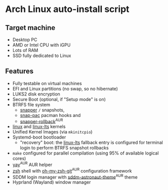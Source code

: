 # Arch Linux auto-install script

## Target machine

- Desktop PC
- AMD or Intel CPU with iGPU
- Lots of RAM
- SSD fully dedicated to Linux

## Features

- Fully testable on virtual machines
- EFI and Linux partitions (no swap, so no hibernate)
- LUKS2 disk encryption
- Secure Boot (optional, if "Setup mode" is on)
- BTRFS file system
  - [snapper](https://archlinux.org/packages/extra/x86_64/snapper) `/` snapshots,
  - [snap-pac](https://archlinux.org/packages/extra/any/snap-pac) pacman hooks and
  - [snapper-rollback](https://aur.archlinux.org/packages/snapper-rollback)<sup>AUR</sup>
- [linux](https://archlinux.org/packages/core/x86_64/linux) and [linux-lts](https://archlinux.org/packages/core/x86_64/linux-lts) kernels
- Unified Kernel Images (via `mkinitcpio`)
- Systemd-boot bootloader
  - "recovery" boot: the [linux-lts](https://archlinux.org/packages/core/x86_64/linux-lts) fallback entry is configured for terminal login to perform BTRFS snapshot rollbacks
- `make` configured for parallel compilation (using 95% of available logical cores)
- [yay](https://aur.archlinux.org/packages/yay)<sup>AUR</sup> AUR helper
- [zsh](https://archlinux.org/packages/extra/x86_64/zsh) shell with [oh-my-zsh-git](https://aur.archlinux.org/packages/oh-my-zsh-git)<sup>AUR</sup> configuration framework
- SDDM login manager with [sddm-astronaut-theme](https://aur.archlinux.org/packages/sddm-astronaut-theme)<sup>AUR</sup> theme
- Hyprland (Wayland) window manager
